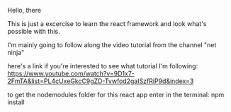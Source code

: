 Hello, there 

This is just a excercise to learn the react framework and look what's possible with this.

I'm mainly going to follow along the video tutorial from the channel "net ninja" 

here's a link if you're interested to see what tutorial I'm following:
https://www.youtube.com/watch?v=9D1x7-2FmTA&list=PL4cUxeGkcC9gZD-Tvwfod2gaISzfRiP9d&index=3

to get the nodemodules folder for this react app enter in the terminal:
npm install